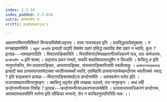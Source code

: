```yaml
---
index: 3.3.34
index_padded: 3.3.034
sutra: छन्दोनाम्नि च
vritti: padamanjari

---
```

अक्षराणामियत्ताविशिष्टो विन्यासविशेषोःउवृत्तम् । यस्य गायत्र्यादय इति । प्रसदिद्धत्वादेवमुक्तम् । न मन्त्रब्राह्मणमिति । `बहुलं छन्दसि` इत्यादौ यद्यपि तेषामेव ग्रहणं प्रसिद्धं तथापीह तेषां ग्रहणं न भवति, कुतः ? इत्याह---नामग्रहणादिति । विष्टारपङ्क्तिरिति । विस्तीर्यन्तेऽस्मिन्नक्षराणीत्यधिकरणे घञ्, ततः कर्मधारयः, `छन्दोनाम्नि च` इति षत्वम् । यद्यप्यत्र प्रथनं गम्यते, तथापि शब्दविषयत्वात्पूर्वेण न सिध्यति । केचित्तु `वौ` इति नानुवर्त्तयन्ति, तेन प्रस्तारपङ्क्तिः, आस्तारपङ्क्तिः, संस्तारपङ्क्तिरित्यपि भवतीत्याहुः । `कर्मण्यग्न्याख्यायाम्` इत्यादौ यथा प्रत्यययान्तश्चेदाख्या भवतीत्ययमर्थो भवति, एवमिहापि प्रत्ययान्तश्चेच्छन्दोनाम भवतीत्यर्थः स्याद् ? इति शङ्कमानं प्रत्याह---विष्टारपङ्क्तिशब्दोऽत्र छन्दोनामेति । अवयवत्वेन वर्त्तत इति । घञन्तशब्दरूपमित्यनुषङ्गः । क्वचित्तु तद्वर्त्तत इति तच्छब्दः पठ्यते, तत्र नानुषङ्गः । कथं तर्हि छन्दोनाम्नीत्यस्य निर्वाहः ? इत्याह---छन्दोनाम्नीत्याधकरणसप्तम्येषेति । प्रत्ययान्तस्याधिकरणं छन्दोनाम, अवयवाश्चावयविनि वर्त्तन्त इति लौकिका मन्यन्ते, तेन न काचिदनुपपत्तिरिति भावः ।।